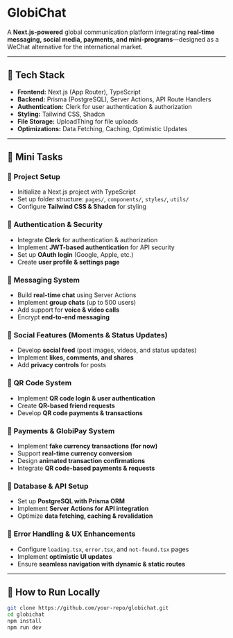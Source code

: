 # GlobiChat  

A **Next.js-powered** global communication platform integrating **real-time messaging, social media, payments, and mini-programs**—designed as a WeChat alternative for the international market.  

---

## 🚀 Tech Stack  

- **Frontend:** Next.js (App Router), TypeScript  
- **Backend:** Prisma (PostgreSQL), Server Actions, API Route Handlers  
- **Authentication:** Clerk for user authentication & authorization  
- **Styling:** Tailwind CSS, Shadcn  
- **File Storage:** UploadThing for file uploads  
- **Optimizations:** Data Fetching, Caching, Optimistic Updates  

---

## 📌 Mini Tasks  

### 🔹 **Project Setup**  
- Initialize a Next.js project with TypeScript  
- Set up folder structure: `pages/`, `components/`, `styles/`, `utils/`  
- Configure **Tailwind CSS & Shadcn** for styling  

### 🔹 **Authentication & Security**  
- Integrate **Clerk** for authentication & authorization  
- Implement **JWT-based authentication** for API security  
- Set up **OAuth login** (Google, Apple, etc.)  
- Create **user profile & settings page**  

### 🔹 **Messaging System**  
- Build **real-time chat** using Server Actions  
- Implement **group chats** (up to 500 users)  
- Add support for **voice & video calls**  
- Encrypt **end-to-end messaging**  

### 🔹 **Social Features (Moments & Status Updates)**  
- Develop **social feed** (post images, videos, and status updates)  
- Implement **likes, comments, and shares**  
- Add **privacy controls** for posts  

### 🔹 **QR Code System**  
- Implement **QR code login & user authentication**  
- Create **QR-based friend requests**  
- Develop **QR code payments & transactions**  

### 🔹 **Payments & GlobiPay System**  
- Implement **fake currency transactions (for now)**  
- Support **real-time currency conversion**  
- Design **animated transaction confirmations**  
- Integrate **QR code-based payments & requests**  

### 🔹 **Database & API Setup**  
- Set up **PostgreSQL with Prisma ORM**  
- Implement **Server Actions for API integration**  
- Optimize **data fetching, caching & revalidation**  

### 🔹 **Error Handling & UX Enhancements**  
- Configure `loading.tsx`, `error.tsx`, and `not-found.tsx` pages  
- Implement **optimistic UI updates**  
- Ensure **seamless navigation with dynamic & static routes**  

---

## 📜 How to Run Locally  

```sh
git clone https://github.com/your-repo/globichat.git
cd globichat
npm install
npm run dev
